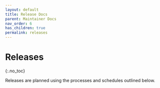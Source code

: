 ```yaml
---
layout: default
title: Release Docs
parent: Maintainer Docs
nav_order: 6
has_children: true
permalink: releases
---
```


# Releases
{:.no_toc}

Releases are planned using the processes and schedules outlined below.
